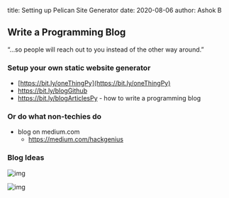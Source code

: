title: Setting up Pelican Site Generator
date: 2020-08-06
author: Ashok B

## Write a Programming Blog 
“...so people will reach out to you instead of the other way around.”

### Setup your own static website generator
- [https://bit.ly/oneThingPy](https://bit.ly/oneThingPy) 
- https://bit.ly/blogGithub 
- https://bit.ly/blogArticlesPy - how to write a programming blog 


### Or do what non-techies do

- blog on medium.com 
  - https://medium.com/hackgenius 

### Blog Ideas

![img](https://files.gitter.im/581c97cbd73408ce4f339dc2/xQbH/Screenshot-2020-08-05-at-03.13.39.png)

![img][fiveideas]

[fiveideas]: {static}/images/fiveBlogIdeas.png
<!--stackedit_data:
eyJoaXN0b3J5IjpbLTY1MTI1MTE2Nl19
-->